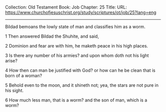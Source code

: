 Collection: Old Testament
Book: Job
Chapter: 25
Title: 
URL: https://www.churchofjesuschrist.org/study/scriptures/ot/job/25?lang=eng

---

Bildad bemoans the lowly state of man and classifies him as a worm.

1 Then answered Bildad the Shuhite, and said,

2 Dominion and fear are with him, he maketh peace in his high places.

3 Is there any number of his armies? and upon whom doth not his light arise?

4 How then can man be justified with God? or how can he be clean that is born of a woman?

5 Behold even to the moon, and it shineth not; yea, the stars are not pure in his sight.

6 How much less man, that is a worm? and the son of man, which is a worm?
